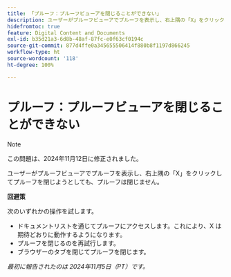 ```yaml
---
title: 「プルーフ：プルーフビューアを閉じることができない」
description: ユーザーがプルーフビューアでプルーフを表示し、右上隅の「X」をクリックしてプルーフを閉じようとしても、プルーフは閉じません。 回避策はあります。
hidefromtoc: true
feature: Digital Content and Documents
exl-id: b35d21a3-6d8b-48af-87fc-e0f63cf0194c
source-git-commit: 877d4ffe0a345655506414f880b8f1197d866245
workflow-type: ht
source-wordcount: '118'
ht-degree: 100%

---
```


# プルーフ：プルーフビューアを閉じることができない

>[!NOTE]
>
>この問題は、2024年11月12日に修正されました。

ユーザーがプルーフビューアでプルーフを表示し、右上隅の「X」をクリックしてプルーフを閉じようとしても、プルーフは閉じません。

**回避策**

次のいずれかの操作を試します。

* ドキュメントリストを通じてプルーフにアクセスします。これにより、X は期待どおりに動作するようになります。
* プルーフを閉じるのを再試行します。
* ブラウザーのタブを閉じてプルーフを閉じます。

_最初に報告されたのは 2024年11月5日（PT）です。_
